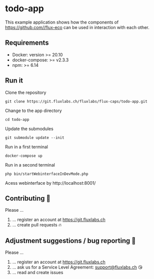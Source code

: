 # todo-app
This example application shows how the components of 
https://github.com//flux-eco can be used in interaction with each other.

## Requirements
* Docker: version >= 20.10
* docker-compose: >= v2.3.3
* npm: >= 6.14

## Run it
Clone the repository
```
git clone https://git.fluxlabs.ch/fluxlabs/flux-caps/todo-app.git
```
Change to the app directory 
```
cd todo-app
```
Update the submodules
```
git submodule update --init
```
Run in a first terminal
```
docker-compose up
```
Run in a second terminal
```
php bin/startWebinterfaceInDevMode.php
```
Acess webinterface by http://localhost:8001/

## Contributing :purple_heart:
Please ...
1. ... register an account at https://git.fluxlabs.ch
2. ... create pull requests :fire:


## Adjustment suggestions / bug reporting :feet:
Please ...
1. ... register an account at https://git.fluxlabs.ch
2. ... ask us for a Service Level Agreement: support@fluxlabs.ch :kissing_heart:
3. ... read and create issues
